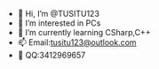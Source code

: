 - 👋 Hi, I’m @TUSITU123
- 👀 I’m interested in PCs
- 🌱 I’m currently learning CSharp,C++
- 📫 Email:tusitu123@outlook.com
- 🐧 QQ:3412969657

<!---
TUSITU123/TUSITU123 is a ✨ special ✨ repository because its `README.md` (this file) appears on your GitHub profile.
You can click the Preview link to take a look at your changes.
--->
